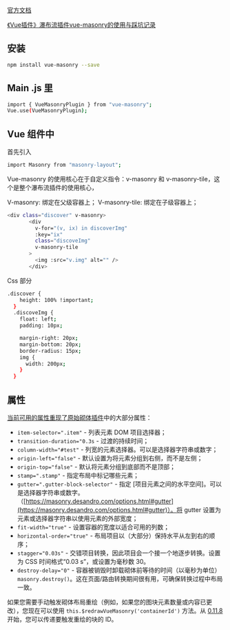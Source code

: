 
[官方文档](https://github.com/shershen08/vue-masonry#readme)

[《Vue插件》瀑布流插件vue-masonry的使用与踩坑记录](https://blog.csdn.net/zy21131437/article/details/127683745)

## 安装
```bash
npm install vue-masonry --save
```

## Main .js 里

```bash
import { VueMasonryPlugin } from "vue-masonry";
Vue.use(VueMasonryPlugin);
```


## Vue 组件中
首先引入
```bash
import Masonry from "masonry-layout";
```

Vue-masonry 的使用核心在于自定义指令：v-masonry 和 v-masonry-tile，这个是整个瀑布流插件的使用核心，
<div v-masonry>
    <div v-masonry-tile v-for="(item, index) in blocks">
       <!-- block item markup -->
    </div>
</div>
<div v-masonry>
    <div v-masonry-tile v-for="(item, index) in blocks">
       <!-- block item markup -->
    </div>
</div>
<div v-masonry>
    <div v-masonry-tile v-for="(item, index) in blocks">
       <!-- block item markup -->
    </div>
</div>
<div v-masonry>
    <div v-masonry-tile v-for="(item, index) in blocks">
       <!-- block item markup -->
    </div>
</div>
<div v-masonry>
    <div v-masonry-tile v-for="(item, index) in blocks">
       <!-- block item markup -->
    </div>
</div>
<div v-masonry>
    <div v-masonry-tile v-for="(item, index) in blocks">
       <!-- block item markup -->
    </div>
</div>
<div v-masonry>
    <div v-masonry-tile v-for="(item, index) in blocks">
       <!-- block item markup -->
    </div>
</div>
<div v-masonry>
    <div v-masonry-tile v-for="(item, index) in blocks">
       <!-- block item markup -->
    </div>
</div>
<div v-masonry>
    <div v-masonry-tile v-for="(item, index) in blocks">
       <!-- block item markup -->
    </div>
</div>

V-masonry: 绑定在父级容器上；
V-masonry-tile: 绑定在子级容器上；
```bash
<div class="discover" v-masonry>
       <div
         v-for="(v, ix) in discoverImg"
         :key="ix"
         class="discoveImg"
         v-masonry-tile
       >
         <img :src="v.img" alt="" />
       </div>
```

Css 部分

```bash
.discover {
    height: 100% !important;
  }
  .discoveImg {
    float: left;
    padding: 10px;

    margin-right: 20px;
    margin-bottom: 20px;
    border-radius: 15px;
    img {
      width: 200px;
    }
  }
```



## 属性

[当前可用的属性重现了原始砌体插件](http://masonry.desandro.com/options.html)中的大部分属性：

- `item-selector=".item"` - 列表元素 DOM 项目选择器；
- `transition-duration="0.3s` - 过渡的持续时间；
- `column-width="#test"` - 列宽的元素选择器。可以是选择器字符串或数字；
- `origin-left="false"` - 默认设置为将元素分组到右侧，而不是左侧；
- `origin-top="false"` - 默认将元素分组到底部而不是顶部；
- `stamp=".stamp"` - 指定布局中标记哪些元素；
- `gutter=".gutter-block-selector"` - 指定 [项目元素之间的水平空间]。可以是选择器字符串或数字。（[https://masonry.desandro.com/options.html#gutter](https://masonry.desandro.com/options.html#gutter)）。将 gutter 设置为元素或选择器字符串以使用元素的外部宽度；
- `fit-width="true"` - 设置容器的宽度以适合可用的列数；
- `horizontal-order="true"` - 布局项目以（大部分）保持水平从左到右的顺序；
- `stagger="0.03s"` - 交错项目转换，因此项目会一个接一个地逐步转换。设置为 CSS 时间格式“0.03 s”，或设置为毫秒数 30。
- `destroy-delay="0"` - 容器被销毁时卸载砌体前等待的时间（以毫秒为单位）`masonry.destroy()`。这在页面/路由转换期间很有用，可确保转换过程中布局一致。

如果您需要手动触发砌体布局重绘（例如，如果您的图块元素数量或内容已更改），您现在可以使用 `this.$redrawVueMasonry('containerId')` 方法。从 [0.11.8](https://github.com/shershen08/vue-masonry/pull/89) 开始，您可以传递要触发重绘的块的 ID。